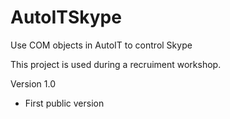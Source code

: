 AutoITSkype
===========

Use COM objects in AutoIT to control Skype

This project is used during a recruiment workshop.

Version 1.0
- First public version